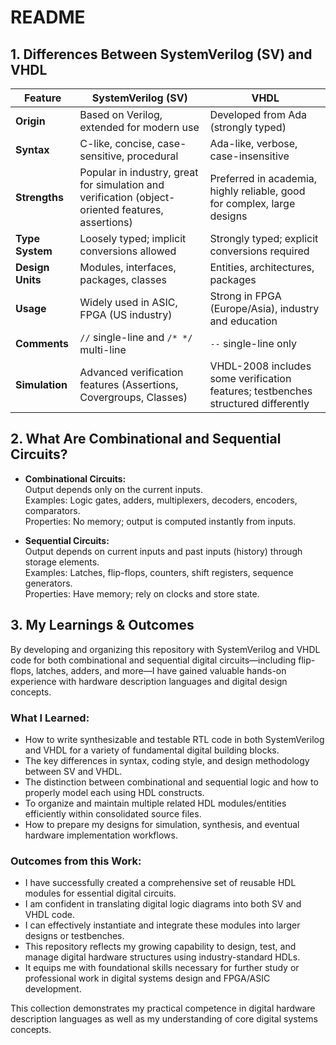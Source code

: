 # README

## 1. Differences Between SystemVerilog (SV) and VHDL

| Feature          | SystemVerilog (SV)                          | VHDL                                   |
|------------------|--------------------------------------------|----------------------------------------|
| **Origin**       | Based on Verilog, extended for modern use | Developed from Ada (strongly typed)    |
| **Syntax**       | C-like, concise, case-sensitive, procedural| Ada-like, verbose, case-insensitive    |
| **Strengths**    | Popular in industry, great for simulation and verification (object-oriented features, assertions) | Preferred in academia, highly reliable, good for complex, large designs |
| **Type System**  | Loosely typed; implicit conversions allowed| Strongly typed; explicit conversions required |
| **Design Units** | Modules, interfaces, packages, classes     | Entities, architectures, packages      |
| **Usage**        | Widely used in ASIC, FPGA (US industry)   | Strong in FPGA (Europe/Asia), industry and education |
| **Comments**     | `//` single-line and `/* */` multi-line   | `--` single-line only                   |
| **Simulation**   | Advanced verification features (Assertions, Covergroups, Classes) | VHDL-2008 includes some verification features; testbenches structured differently |

## 2. What Are Combinational and Sequential Circuits?

- **Combinational Circuits:**  
  Output depends only on the current inputs.  
  Examples: Logic gates, adders, multiplexers, decoders, encoders, comparators.  
  Properties: No memory; output is computed instantly from inputs.

- **Sequential Circuits:**  
  Output depends on current inputs and past inputs (history) through storage elements.  
  Examples: Latches, flip-flops, counters, shift registers, sequence generators.  
  Properties: Have memory; rely on clocks and store state.

## 3. My Learnings & Outcomes

By developing and organizing this repository with SystemVerilog and VHDL code for both combinational and sequential digital circuits—including flip-flops, latches, adders, and more—I have gained valuable hands-on experience with hardware description languages and digital design concepts.

### What I Learned:
- How to write synthesizable and testable RTL code in both SystemVerilog and VHDL for a variety of fundamental digital building blocks.
- The key differences in syntax, coding style, and design methodology between SV and VHDL.
- The distinction between combinational and sequential logic and how to properly model each using HDL constructs.
- To organize and maintain multiple related HDL modules/entities efficiently within consolidated source files.
- How to prepare my designs for simulation, synthesis, and eventual hardware implementation workflows.

### Outcomes from this Work:
- I have successfully created a comprehensive set of reusable HDL modules for essential digital circuits.
- I am confident in translating digital logic diagrams into both SV and VHDL code.
- I can effectively instantiate and integrate these modules into larger designs or testbenches.
- This repository reflects my growing capability to design, test, and manage digital hardware structures using industry-standard HDLs.
- It equips me with foundational skills necessary for further study or professional work in digital systems design and FPGA/ASIC development.

This collection demonstrates my practical competence in digital hardware description languages as well as my understanding of core digital systems concepts.


